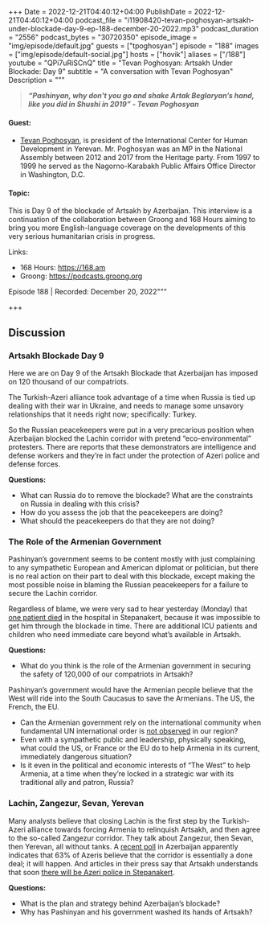 +++
Date = 2022-12-21T04:40:12+04:00
PublishDate = 2022-12-21T04:40:12+04:00
podcast_file = "i11908420-tevan-poghosyan-artsakh-under-blockade-day-9-ep-188-december-20-2022.mp3"
podcast_duration = "2556"
podcast_bytes = "30720350"
episode_image = "img/episode/default.jpg"
guests = ["tpoghosyan"]
episode = "188"
images = ["img/episode/default-social.jpg"]
hosts = ["hovik"]
aliases = ["/188"]
youtube = "QPi7uRiSCnQ"
title = "Tevan Poghosyan: Artsakh Under Blockade: Day 9"
subtitle = "A conversation with Tevan Poghosyan"
Description = """

> ***“Pashinyan, why don't you go and shake Artak Beglaryan’s hand, like you did in Shushi in 2019” - Tevan Poghosyan***

#### Guest:
* [Tevan Poghosyan](/guest/tpoghosyan), is president of the International Center for Human Development in Yerevan. Mr. Poghosyan was an MP in the National Assembly between 2012 and 2017 from the Heritage party. From 1997 to 1999 he served as the Nagorno-Karabakh Public Affairs Office Director in Washington, D.C.

#### Topic:

This is Day 9 of the blockade of Artsakh by Azerbaijan. This interview is a continuation of the collaboration between Groong and 168 Hours aiming to bring you more English-language coverage on the developments of this very serious humanitarian crisis in progress.

Links:
  -  168 Hours: https://168.am
   - Groong: https://podcasts.groong.org

Episode 188 | Recorded: December 20, 2022"""

+++


## Discussion

### Artsakh Blockade Day 9

Here we are on Day 9 of the Artsakh Blockade that Azerbaijan has imposed on 120 thousand of our compatriots.

The Turkish-Azeri alliance took advantage of a time when Russia is tied up dealing with their war in Ukraine, and needs to manage some unsavory relationships that it needs right now; specifically: Turkey.

So the Russian peacekeepers were put in a very precarious position when Azerbaijan blocked the Lachin corridor with pretend “eco-environmental” protesters. There are reports that these demonstrators are intelligence and defense workers and they’re in fact under the protection of Azeri police and defense forces.

**Questions:**



* What can Russia do to remove the blockade? What are the constraints on Russia in dealing with this crisis?
* How do you assess the job that the peacekeepers are doing?
* What should the peacekeepers do that they are not doing?


### The Role of the Armenian Government

Pashinyan’s government seems to be content mostly with just complaining to any sympathetic European and American diplomat or politician, but there is no real action on their part to deal with this blockade, except making the most possible noise in blaming the Russian peacekeepers for a failure to secure the Lachin corridor.

Regardless of blame, we were very sad to hear yesterday (Monday) that [one patient died](https://armenpress.am/eng/news/1100035.html) in the hospital in Stepanakert, because it was impossible to get him through the blockade in time. There are additional ICU patients and children who need immediate care beyond what’s available in Artsakh.

**Questions:**



* What do you think is the role of the Armenian government in securing the safety of 120,000 of our compatriots in Artsakh?

Pashinyan’s government would have the Armenian people believe that the West will ride into the South Caucasus to save the Armenians. The US, the French, the EU.



* Can the Armenian government rely on the international community when fundamental UN international order is [not observed](https://a1plus.am/hy/article/446325) in our region?
* Even with a sympathetic public and leadership, physically speaking, what could the US, or France or the EU do to help Armenia in its current, immediately dangerous situation?
* Is it even in the political and economic interests of “The West” to help Armenia, at a time when they’re locked in a strategic war with its traditional ally and patron, Russia?


### Lachin, Zangezur, Sevan, Yerevan

Many analysts believe that closing Lachin is the first step by the Turkish-Azeri alliance towards forcing Armenia to relinquish Artsakh, and then agree to the so-called Zangezur corridor. They talk about Zangezur, then Sevan, then Yerevan, all without tanks. A [recent poll](https://azertag.az/xeber/Azerbaycan_ehalisi_Zengezur_dehlizinin_yaxin_zamanda_achilacagina_inanir___Sorgu-2412164) in Azerbaijan apparently indicates that 63% of Azeris believe that the corridor is essentially a done deal; it will happen. And articles in their press say that Artsakh understands that soon [there will be Azeri police in Stepanakert](https://caliber.az/en/post/130866/).

**Questions:**

* What is the plan and strategy behind Azerbaijan’s blockade?
* Why has Pashinyan and his government washed its hands of Artsakh?
